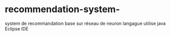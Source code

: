 # recommendation-system-
system de recommandation base sur réseau de neuron
langague utilise java 
Eclipse IDE
